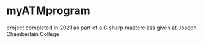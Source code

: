 # myATMprogram
project completed in 2021 as part of a C sharp masterclass given at Joseph Chamberlain College
